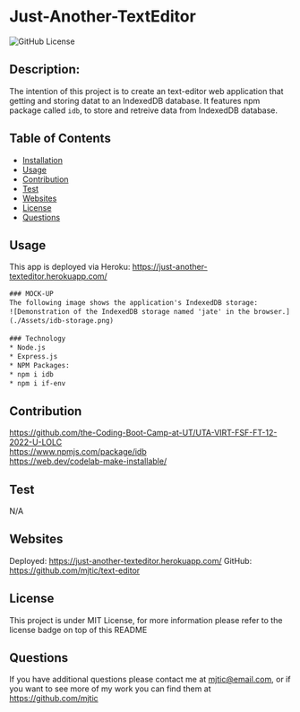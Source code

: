 # Just-Another-TextEditor
<img src="https://img.shields.io/badge/license-MIT License-blue.svg" alt="GitHub License">

  ## Description:
  The intention of this project is to create an text-editor web application that getting and storing datat to an IndexedDB database. It features npm package called `idb`, to store and retreive data from IndexedDB database. 

  ## Table of Contents

  * [Installation](#installation)
  * [Usage](#usage)
  * [Contribution](#contribution)
  * [Test](#test)
  * [Websites](#websites)
  * [License](#license)
  * [Questions](#questions)

  ## Usage
  This app is deployed via Heroku: https://just-another-texteditor.herokuapp.com/
  
    ### MOCK-UP
    The following image shows the application's IndexedDB storage:
    ![Demonstration of the IndexedDB storage named 'jate' in the browser.](./Assets/idb-storage.png)

    ### Technology
    * Node.js
    * Express.js
    * NPM Packages:
    * npm i idb
    * npm i if-env

  ## Contribution
  https://github.com/the-Coding-Boot-Camp-at-UT/UTA-VIRT-FSF-FT-12-2022-U-LOLC<br>
  https://www.npmjs.com/package/idb<br>
  https://web.dev/codelab-make-installable/<br>

  ## Test
  N/A

  ## Websites
  Deployed: https://just-another-texteditor.herokuapp.com/
  GitHub: https://github.com/mjtic/text-editor

  ## License
  This project is under MIT License, for more information please refer to the license badge on top of this README
 
  ## Questions
  If you have additional questions please contact me at mjtic@email.com, or if you want to see more of my work you can find them at https://github.com/mjtic 
  